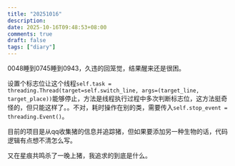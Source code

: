 ```yaml
---
title: "20251016"
description: 
date: 2025-10-16T09:48:53+08:00
comments: true
draft: false
tags: ["diary"]
---
```

0048睡到0745睡到0943，久违的回笼觉，结果醒来还是很困。

设置个标志位让这个线程`self.task = threading.Thread(target=self.switch_line, args=(target_line, target_place))`能够停止，方法是线程执行过程中多次判断标志位，这方法挺奇怪的，但只能这样了。。不对，耗时操作在别的类，需要传入`self.stop_event = threading.Event()`。

目前的项目是从qq收集猪的信息并追踪猪，但如果要添加另一种生物的话，代码逻辑有点想不清怎么写。

又在星痕共鸣杀了一晚上猪，我追求的到底是什么。
